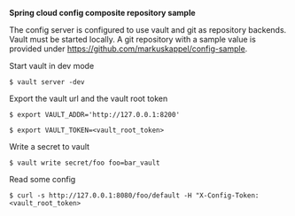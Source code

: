 **Spring cloud config composite repository sample**

The config server is configured to use vault and git as repository backends.
Vault must be started locally.
A git repository with a sample value is provided under https://github.com/markuskappel/config-sample.

Start vault in dev mode

`$ vault server -dev`

Export the vault url and the vault root token

`$ export VAULT_ADDR='http://127.0.0.1:8200'`

`$ export VAULT_TOKEN=<vault_root_token>`

Write a secret to vault

`$ vault write secret/foo foo=bar_vault`

Read some config

`$ curl -s http://127.0.0.1:8080/foo/default -H "X-Config-Token: <vault_root_token>`
